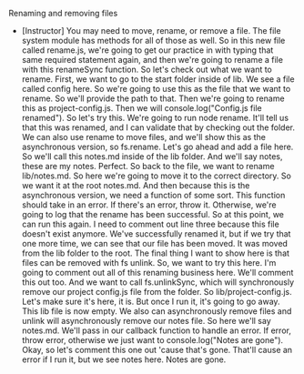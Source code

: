 Renaming and removing files
- [Instructor] You may need to move, rename, or remove a file. The file system module has methods for all of those as well. So in this new file called rename.js, we're going to get our practice in with typing that same required statement again, and then we're going to rename a file with this renameSync function. So let's check out what we want to rename. First, we want to go to the start folder inside of lib. We see a file called config here. So we're going to use this as the file that we want to rename. So we'll provide the path to that. Then we're going to rename this as project-config.js. Then we will console.log("Config.js file renamed"). So let's try this. We're going to run node rename. It'll tell us that this was renamed, and I can validate that by checking out the folder. We can also use rename to move files, and we'll show this as the asynchronous version, so fs.rename. Let's go ahead and add a file here. So we'll call this notes.md inside of the lib folder. And we'll say notes, these are my notes. Perfect. So back to the file, we want to rename lib/notes.md. So here we're going to move it to the correct directory. So we want it at the root notes.md. And then because this is the asynchronous version, we need a function of some sort. This function should take in an error. If there's an error, throw it. Otherwise, we're going to log that the rename has been successful. So at this point, we can run this again. I need to comment out line three because this file doesn't exist anymore. We've successfully renamed it, but if we try that one more time, we can see that our file has been moved. It was moved from the lib folder to the root. The final thing I want to show here is that files can be removed with fs unlink. So, we want to try this here. I'm going to comment out all of this renaming business here. We'll comment this out too. And we want to call fs.unlinkSync, which will synchronously remove our project config.js file from the folder. So lib/project-config.js. Let's make sure it's here, it is. But once I run it, it's going to go away. This lib file is now empty. We also can asynchronously remove files and unlink will asynchronously remove our notes file. So here we'll say notes.md. We'll pass in our callback function to handle an error. If error, throw error, otherwise we just want to console.log("Notes are gone"). Okay, so let's comment this one out 'cause that's gone. That'll cause an error if I run it, but we see notes here. Notes are gone.